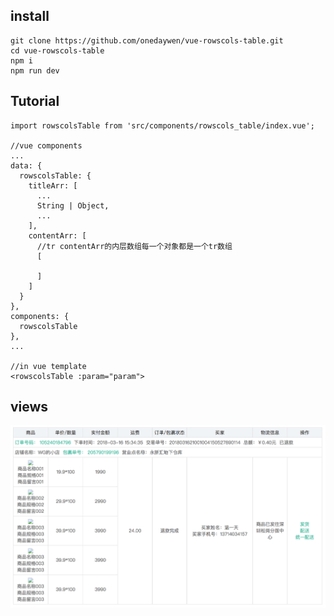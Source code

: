 ## install
```
git clone https://github.com/onedaywen/vue-rowscols-table.git
cd vue-rowscols-table
npm i
npm run dev
```
## Tutorial

```
import rowscolsTable from 'src/components/rowscols_table/index.vue';

//vue components
...
data: {
  rowscolsTable: {
    titleArr: [
      ...
      String | Object,
      ...
    ],
    contentArr: [
      //tr contentArr的内层数组每一个对象都是一个tr数组
      [
        
      ]
    ]
  }
},
components: {
  rowscolsTable
},
...

//in vue template
<rowscolsTable :param="param">

```
## views
![](https://github.com/onedaywen/vue-rowscols-table/blob/master/src/components/rowscols_table/1.png)